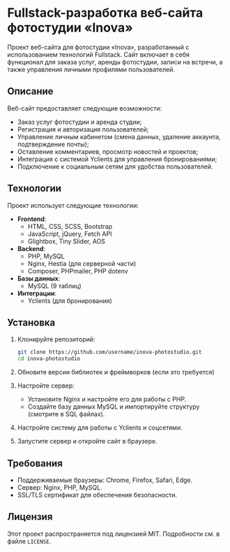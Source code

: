 # Fullstack-разработка веб-сайта фотостудии «Inova»

Проект веб-сайта для фотостудии «Inova», разработанный с использованием технологий Fullstack. Сайт включает в себя функционал для заказа услуг, аренды фотостудии, записи на встречи, а также управления личными профилями пользователей.

## Описание

Веб-сайт предоставляет следующие возможности:
- Заказ услуг фотостудии и аренда студии;
- Регистрация и авторизация пользователей;
- Управление личным кабинетом (смена данных, удаление аккаунта, подтверждение почты);
- Оставление комментариев, просмотр новостей и проектов;
- Интеграция с системой Yclients для управления бронированиями;
- Подключение к социальным сетям для удобства пользователей.

## Технологии

Проект использует следующие технологии:
- **Frontend**:
  - HTML, CSS, SCSS, Bootstrap
  - JavaScript, jQuery, Fetch API
  - Glightbox, Tiny Slider, AOS
- **Backend**:
  - PHP, MySQL
  - Nginx, Hestia (для серверной части)
  - Composer, PHPmailer, PHP dotenv
- **Базы данных**:
  - MySQL (9 таблиц)
- **Интеграции**:
  - Yclients (для бронирования)

## Установка

1. Клонируйте репозиторий:
    ```bash
    git clone https://github.com/username/inova-photostudio.git
    cd inova-photostudio
    ```

2. Обновите версии библиотек и фреймворков (если это требуется)

3. Настройте сервер:
    - Установите Nginx и настройте его для работы с PHP.
    - Создайте базу данных MySQL и импортируйте структуру (смотрите в SQL файлах).
    
4. Настройте систему для работы с Yclients и соцсетями.

5. Запустите сервер и откройте сайт в браузере.

## Требования

- Поддерживаемые браузеры: Chrome, Firefox, Safari, Edge.
- Сервер: Nginx, PHP, MySQL.
- SSL/TLS сертификат для обеспечения безопасности.

## Лицензия

Этот проект распространяется под лицензией MIT. Подробности см. в файле `LICENSE`.

